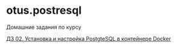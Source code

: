 # otus.postresql

Домашние задания по курсу


[ДЗ 02. Установка и настройка PostgteSQL в контейнере Docker](https://github.com/BerdnikovAE/otus.postgresql/tree/main/02) <br>




